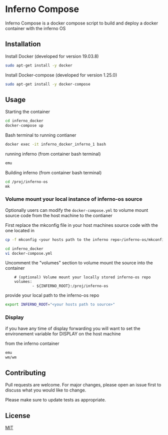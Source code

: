# Inferno Compose

Inferno Compose is a docker compose script to build and deploy a docker container with the inferno OS

## Installation

Install Docker (developed for version 19.03.8)

```bash
sudo apt-get install -y docker
```
Install Docker-compose (developed for version 1.25.0)

```bash
sudo apt-get install -y docker-compose
```
## Usage

Starting the container

```bash
cd inferno_docker
docker-compose up
```

Bash terminal to running contianer

```bash
docker exec -it inferno_docker_inferno_1 bash
```

running inferno (from container bash terminal)
```bash
emu
```
Building inferno (from container bash terminal)

```bash
cd /proj/inferno-os
mk
```

### Volume mount your local instance of inferno-os source
Optionally users can modify the `docker-compose.yml` to volume mount source code from the host machine to the contianer

First replace the mkconfig file in your host machines source code with the one located in 

```bash
cp -f mkconfig <your hosts path to the inferno repo>/inferno-os/mkconfig
```

```bash
cd inferno_docker
vi docker-compose.yml
```

Uncomment the "volumes" section to volume mount the source into the container

```
    # (optional) Volume mount your locally stored inferno-os repo
    volumes:
            - ${INFERNO_ROOT}:/proj/inferno-os
```

provide your local path to the inferno-os repo

``` bash
export INFERNO_ROOT="<your hosts path to source>"
```

### Display

if you have any time of display forwarding you will want to set the environement variable for DISPLAY on the host machine 

from the inferno container

``` bash
emu
wm/wm
```



## Contributing
Pull requests are welcome. For major changes, please open an issue first to discuss what you would like to change.

Please make sure to update tests as appropriate.

## License
[MIT](https://choosealicense.com/licenses/mit/)
